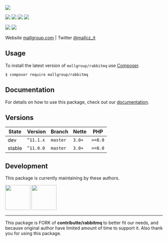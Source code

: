 ![](https://heatbadger.now.sh/github/readme/mallgroup/rabbitmq/)

<p>
  <a href="https://github.com/mallgroup/rabbitmq/actions"><img src="https://badgen.net/github/checks/mallgroup/rabbitmq/master"></a>
  <a href="https://coveralls.io/r/mallgroup/rabbitmq"><img src="https://badgen.net/coveralls/c/github/mallgroup/rabbitmq"></a>
  <a href="https://packagist.org/packages/mallgroup/rabbitmq"><img src="https://badgen.net/packagist/dm/mallgroup/rabbitmq"></a>
  <a href="https://packagist.org/packages/mallgroup/rabbitmq"><img src="https://badgen.net/packagist/v/mallgroup/rabbitmq"></a>
</p>
<p>
  <a href="https://packagist.org/packages/mallgroup/rabbitmq"><img src="https://badgen.net/packagist/php/mallgroup/rabbitmq"></a>
  <a href="https://github.com/mallgroup/rabbitmq"><img src="https://badgen.net/github/license/mallgroup/rabbitmq"></a>
</p>

<p>
Website <a href="https://mallgroup.com/">mallgroup.com</a> | Twitter <a href="https://twitter.com/mallcz_it">@mallcz_it</a>
</p>

## Usage

To install the latest version of `mallgroup/rabbitmq` use [Composer](https://getcomposer.org).

```
$ composer require mallgroup/rabbitmq
```

## Documentation

For details on how to use this package, check out our [documentation](.docs).

## Versions

| State  | Version   | Branch   | Nette    | PHP     |
|--------|-----------|----------|----------|---------|
| dev    | `^11.1.x` | `master` | `3.0+`   | `>=8.0` |
| stable | `^11.0.0` | `master` | `3.0+`   | `>=8.0` |

## Development

This package is currently maintaining by these authors.

<a href="https://github.com/bckp"><img width="80" height="80" src="https://avatars.githubusercontent.com/u/179652?v=4&s=80"></a>
<a href="https://github.com/mallgroup"><img width="80" height="80" src="https://avatars.githubusercontent.com/u/23184995?v=4&s=80"></a>

-----

This package is FORK of **contributte/rabbitmq** to better fit our needs, and because original author have limited amount of time to support it.
Also thank you for using this package.
